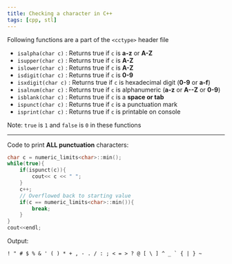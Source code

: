```yaml
---
title: Checking a character in C++
tags: [cpp, stl]
---
```


Following functions are a part of the `<cctype>` header file

- `isalpha(char c)` : Returns true if `c` is **a-z** or **A-Z**
- `isupper(char c)` : Returns true if `c` is **A-Z**
- `islower(char c)` : Returns true if `c` is **A-Z**
- `isdigit(char c)` : Returns true if `c` is **0-9**
- `isxdigit(char c)` : Returns true if `c` is hexadecimal digit (**0-9** or **a-f**)
- `isalnum(char c)` : Returns true if `c` is alphanumeric (**a-z** or **A--Z** or **0-9**)
- `isblank(char c)` : Returns true if `c` is a **space or tab**
- `ispunct(char c)` : Returns true if `c` is a punctuation mark
- `isprint(char c)` : Returns true if `c` is printable on console

Note: `true` is `1` and `false` is `0` in these functions

---

Code to print **ALL punctuation** characters:

```cpp
char c = numeric_limits<char>::min();
while(true){
    if(ispunct(c)){
        cout<< c << " ";
    }
    c++;
    // Overflowed back to starting value
    if(c == numeric_limits<char>::min()){
        break;
    }
}
cout<<endl;
```

Output:

```txt
! " # $ % & ' ( ) * + , - . / : ; < = > ? @ [ \ ] ^ _ ` { | } ~
```
